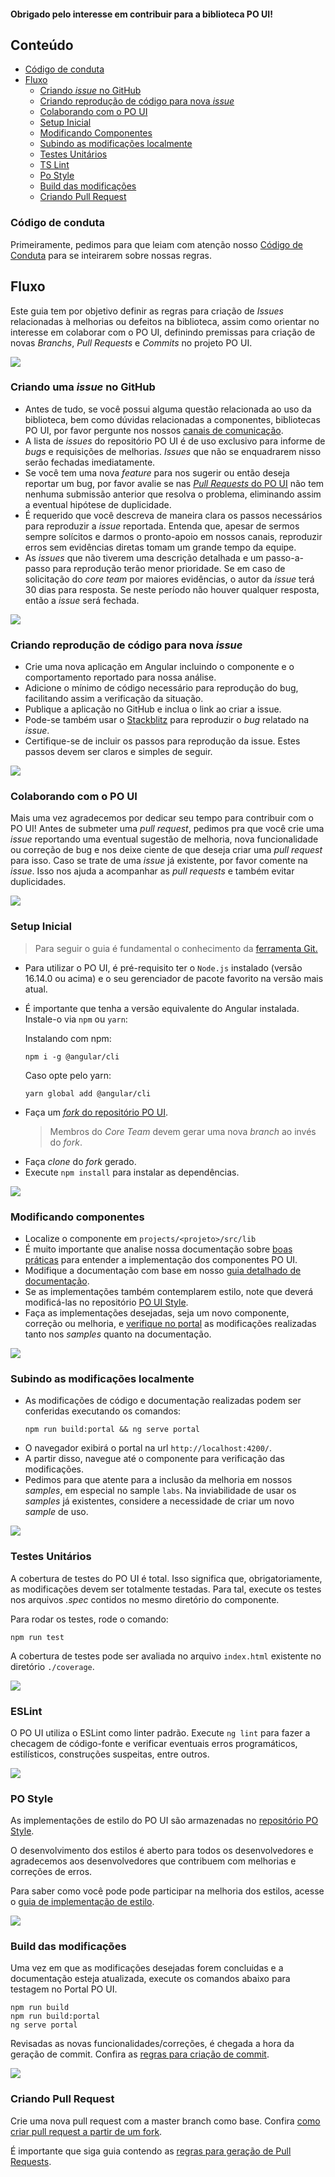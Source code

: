 [comment]: # (@label Contribuindo para o PO UI)
[comment]: # (@link guides/development-flow)

#### Obrigado pelo interesse em contribuir para a biblioteca PO UI!

## Conteúdo

- [Código de conduta](guides/development-flow#code-of-conduct)
- [Fluxo](guides/development-flow#flow)
  - [Criando *issue* no GitHub](guides/development-flow#create-issue)
  - [Criando reprodução de código para nova *issue*](guides/development-flow#code-reproduction)
  - [Colaborando com o PO UI](guides/development-flow#contribute)
  - [Setup Inicial](guides/development-flow#setup)
  - [Modificando Componentes](guides/development-flow#modifying-components)
  - [Subindo as modificações localmente](guides/development-flow#preview-changes)
  - [Testes Unitários](guides/development-flow#tests)
  - [TS Lint](guides/development-flow#lint)
  - [Po Style](guides/development-flow#po-style)
  - [Build das modificações](guides/development-flow#build)
  - [Criando Pull Request](guides/development-flow#pr)

<a id="code-of-conduct"></a>
### Código de conduta
Primeiramente, pedimos para que leiam com atenção nosso [Código de Conduta](https://github.com/po-ui/po-angular/blob/master/CODE_OF_CONDUCT.md) para se inteirarem sobre nossas regras.

<a id="flow"></a>
## Fluxo
Este guia tem por objetivo definir as regras para criação de *Issues* relacionadas à melhorias ou defeitos na biblioteca, assim como orientar no interesse em colaborar com o PO UI, definindo premissas para criação de novas *Branchs*, *Pull Requests* e *Commits* no projeto PO UI. 

<div>
  <div class="card-list-item">
    <a id="create-issue"></a>
    <div class="po-row">
      <div class="po-pl-md-5 po-pr-lg-5">
        <img class="card-list-icon" src="./assets/graphics/contribute/bug.png">
        <h3 class="po-font-subtitle po-pb-1">Criando uma <em>issue</em> no GitHub</h3>
        <ul>
          <li>Antes de tudo, se você possui alguma questão relacionada ao uso da biblioteca, bem como dúvidas relacionadas a componentes, bibliotecas PO UI, por favor pergunte nos nossos <a href="https://github.com/po-ui/po-angular/issues/439">canais de comunicação</a>.</li>
          <li>A lista de <em>issues</em> do repositório PO UI é de uso exclusivo para informe de <em>bugs</em> e requisições de melhorias. <em>Issues</em> que não se enquadrarem nisso serão fechadas imediatamente.</li>
          <li>Se você tem uma nova <em>feature</em> para nos sugerir ou então deseja reportar um bug, por favor avalie se nas <a href="https://github.com/po-ui/po-angular/pulls"><em>Pull Requests</em> do PO UI</a> não tem nenhuma submissão anterior que resolva o problema, eliminando assim a eventual hipótese de duplicidade.</li>
          <li>É requerido que você descreva de maneira clara os passos necessários para reproduzir a <em>issue</em> reportada. Entenda que, apesar de sermos sempre solícitos e darmos o pronto-apoio em nossos canais, reproduzir erros sem evidências diretas tomam um grande tempo da equipe.</li>
          <li>As <em>issues</em> que não tiverem uma descrição detalhada e um passo-a-passo para reprodução terão menor prioridade. Se em caso de solicitação do <em>core team</em> por maiores evidências, o autor da <em>issue</em> terá 30 dias para resposta. Se neste período não houver qualquer resposta, então a <em>issue</em> será fechada.</li>
      </ul>
      </div>
    </div>
  </div>
  
  <div class="card-list-item">
    <a id="code-reproduction"></a>
    <div class="po-row">
      <div class="po-pl-md-5 po-pr-lg-5">
        <img class="card-list-icon" src="./assets/graphics/contribute/ambiente_teste.png">
        <h3 class="po-font-subtitle po-pb-1">Criando reprodução de código para nova <em>issue</em></h3>
        <ul>
          <li>Crie uma nova aplicação em Angular incluindo o componente e o comportamento reportado para nossa análise.</li>
          <li>Adicione o mínimo de código necessário para reprodução do bug, facilitando assim a verificação da situação.</li>
          <li>Publique a aplicação no GitHub e inclua o link ao criar a issue.</li>
          <li>Pode-se também usar o <a href="https://stackblitz.com/edit/po-ui">Stackblitz</a> para reproduzir o <em>bug</em> relatado na <em>issue</em>.</li>
          <li>Certifique-se de incluir os passos para reprodução da issue. Estes passos devem ser claros e simples de seguir.</li>
        </ul>
      </div>
    </div>
  </div>
  
  <div class="card-list-item">
    <a id="contribute"></a>
    <div class="po-row">
      <div class="po-pl-md-5 po-pr-lg-5">
        <img class="card-list-icon" src="./assets/graphics/contribute/colabore.png">
        <h3 class="po-font-subtitle po-pb-1">Colaborando com o PO UI</h3>
        <p class="po-font-text">Mais uma vez agradecemos por dedicar seu tempo para contribuir com o PO UI! Antes de submeter uma <em>pull request</em>, pedimos pra que você crie uma <em>issue</em> reportando uma eventual sugestão de melhoria, nova funcionalidade ou correção de bug e nos deixe ciente de que deseja criar uma <em>pull request</em> para isso. Caso se trate de uma <em>issue</em> já existente, por favor comente na <em>issue</em>. Isso nos ajuda a acompanhar as <em>pull requests</em> e também evitar duplicidades.</p>
      </div>
    </div>
  </div>
  
  <div class="card-list-item ">
    <a id="setup"></a>
    <div class="po-row">
      <div class="po-pl-md-5 po-pr-lg-5">
        <img class="card-list-icon" src="./assets/graphics/contribute/setup.png">
        <h3 class="po-font-subtitle po-pb-1">Setup Inicial</h3>
          <blockquote>Para seguir o guia é fundamental o conhecimento da <a href="https://git-scm.com/book/en/v2">ferramenta Git.</a>
          </blockquote>
        <ul>
          <li>Para utilizar o PO UI, é pré-requisito ter o <code>Node.js</code> instalado (versão 16.14.0 ou acima) e o seu gerenciador de pacote favorito na versão mais atual.</li>
          <li>
            <p>É importante que tenha a versão equivalente do Angular instalada. Instale-o via <code>npm</code> ou <code>yarn</code>:</p>
            <p>Instalando com npm:</p>
            <pre><code>npm i -g @angular/cli</code></pre>
            <p>Caso opte pelo yarn:</p>
            <pre><code>yarn global add @angular/cli</code></pre>
          </li>
          <li>Faça um <a href="https://github.com/po-ui/po-angular"><em>fork</em> do repositório PO UI</a>.
            <blockquote>Membros do <em>Core Team</em> devem gerar uma nova <em>branch</em> ao invés do <em>fork</em>.</blockquote>
          </li>
          <li>Faça <em>clone</em> do <em>fork</em> gerado.</li>
          <li>Execute <code>npm install</code> para instalar as dependências.</li>
        </ul>
      </div>
    </div>
  </div>
  
  <div class="card-list-item ">
    <a id="modifying-components"></a>
    <div class="po-row">
      <div class="po-pl-md-5 po-pr-lg-5">
        <img class="card-list-icon" src="./assets/graphics/contribute/modificando.png">
        <h3 class="po-font-subtitle po-pb-1">Modificando componentes</h3>
        <ul>
          <li>Localize o componente em <code>projects/&lt;projeto&gt;/src/lib</code></li>
          <li>É muito importante que analise nossa documentação sobre <a href="https://github.com/po-ui/po-angular/blob/master/STYLEGUIDE.md">boas práticas</a> para entender a implementação dos componentes PO UI.</li>
          <li>Modifique a documentação com base em nosso <a href="https://github.com/po-ui/po-angular/blob/master/HOW_TO_DOCUMENT.md">guia detalhado de documentação</a>.</li>
          <li>Se as implementações também contemplarem estilo, note que deverá modificá-las no repositório <a href="guides/development-flow#po-style">PO UI Style</a>.</li>
          <li>Faça as implementações desejadas, seja um novo componente, correção ou melhoria, e <a href="guides/development-flow#preview-changes">verifique no portal</a> as modificações realizadas tanto nos <em>samples</em> quanto na documentação.</li>
        </ul>
      </div>
    </div>
  </div>
  
  <div class="card-list-item ">
    <a id="preview-changes"></a>
    <div class="po-row">
      <div class="po-pl-md-5 po-pr-lg-5">
        <img class="card-list-icon" src="./assets/graphics/contribute/rodando_local.png">
        <h3 class="po-font-subtitle po-pb-1">Subindo as modificações localmente</h3>
        <ul>
          <li><p>As modificações de código e documentação realizadas podem ser conferidas executando os comandos:</p>
            <pre><code>npm run build:portal && ng serve portal</code></pre></li>
          <li>O navegador exibirá o portal na url <code>http://localhost:4200/</code>.</li>
          <li>A partir disso, navegue até o componente para verificação das modificações.</li>
          <li>Pedimos para que atente para a inclusão da melhoria em nossos <em>samples</em>, em especial no sample <code>labs</code>. Na inviabilidade de usar os <em>samples</em> já existentes, considere a necessidade de criar um novo <em>sample</em> de uso.</li>
        </ul>
      </div>
    </div>
  </div>
  
  <div class="card-list-item ">
    <a id="tests"></a>
    <div class="po-row">
      <div class="po-pl-md-5 po-pr-lg-5">
        <img class="card-list-icon" src="./assets/graphics/contribute/teste_unitario.png">
        <h3 class="po-font-subtitle po-pb-1">Testes Unitários</h3>
        <p>A cobertura de testes do PO UI é total. Isso significa que, obrigatoriamente, as modificações devem ser totalmente testadas. Para tal, execute os testes nos arquivos <em>.spec</em> contidos no mesmo diretório do componente.</p>
        <p>Para rodar os testes, rode o comando:</p>
        <pre><code>npm run test</code></pre>
        <p>A cobertura de testes pode ser avaliada no arquivo <code>index.html</code> existente no diretório <code>./coverage</code>.
        </p>
      </div>
    </div>
  </div>
  
  <div class="card-list-item ">
    <a id="lint"></a>
    <div class="po-row">
      <div class="po-pl-md-5 po-pr-lg-5">
        <img class="card-list-icon" src="./assets/graphics/contribute/lint.png">
        <h3 class="po-font-subtitle po-pb-1">ESLint</h3>
        <p>O PO UI utiliza o ESLint como linter padrão. Execute <code>ng lint</code> para fazer a checagem de código-fonte e verificar eventuais erros programáticos, estilísticos, construções suspeitas, entre outros.</p>
      </div>
    </div>
  </div>
  
  <div class="card-list-item ">
    <a id="po-style"></a>
    <div class="po-row">
      <div class="po-pl-md-5 po-pr-lg-5">
        <img class="card-list-icon" src="./assets/graphics/contribute/css.png">
        <h3 class="po-font-subtitle po-pb-1">PO Style</h3>
        <p>As implementações de estilo do PO UI são armazenadas no <a href="https://github.com/po-ui/po-style">repositório PO Style</a>.</p>
        <p>O desenvolvimento dos estilos é aberto para todos os desenvolvedores e agradecemos aos desenvolvedores que contribuem com melhorias e correções de erros.</p>
        <p>Para saber como você pode pode participar na melhoria dos estilos, acesse o <a href="https://github.com/po-ui/po-style/blob/master/README.md">guia de implementação de estilo</a>.</p>
      </div>
    </div>
  </div>
  
  <div class="card-list-item">
    <a id="build"></a>
    <div class="po-row">
      <div class="po-pl-md-5 po-pr-lg-5">
        <img class="card-list-icon" src="./assets/graphics/contribute/build.png">
        <h3 class="po-font-subtitle po-pb-1">Build das modificações</h3>
        <p>Uma vez em que as modificações desejadas forem concluidas e a documentação esteja atualizada, execute os comandos abaixo para testagem no Portal PO UI.</p>
        <pre><code>npm run build
npm run build:portal
ng serve portal</code></pre>
        <p>Revisadas as novas funcionalidades/correções, é chegada a hora da geração de commit. Confira as <a href="https://github.com/po-ui/po-angular/blob/master/CONTRIBUTING.md#commits">regras para criação de commit</a>.</p>
      </div>
    </div>
  </div>
  
  <div class="card-list-item ">
    <a id="pr"></a>
    <div class="po-row">
      <div class="po-pl-sm-5 po-pl-md-5 po-pr-lg-5">
        <img class="card-list-icon" src="./assets/graphics/contribute/pr.png">
        <h3 class="po-font-subtitle po-pb-1">Criando Pull Request</h3>
        <p>Crie uma nova pull request com a master branch como base. Confira <a href="https://docs.github.com/en/github/collaborating-with-issues-and-pull-requests/creating-a-pull-request-from-a-fork">como criar pull request a partir de um fork</a>.</p>
        <p>É importante que siga guia contendo as <a href="https://github.com/po-ui/po-angular/blob/master/CONTRIBUTING.md#pull-requests">regras para geração de Pull Requests</a>.</p>
      </div>
    </div>
  </div>
</div>
